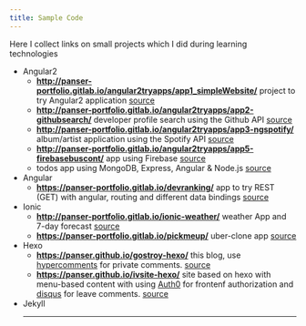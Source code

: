 ```yaml
---
title: Sample Code
---
```

Here I collect links on small projects which I did during learning technologies
  * Angular2
    * **http://panser-portfolio.gitlab.io/angular2tryapps/app1_simpleWebsite/**  project to try Angular2 application [source](https://gitlab.com/panser-portfolio/angular2tryapps/tree/master/app1_simpleWebsite)
    * **http://panser-portfolio.gitlab.io/angular2tryapps/app2-githubsearch/**  developer profile search using the Github API [source](https://gitlab.com/panser-portfolio/angular2tryapps/tree/master/app2-githubsearch)
    * **http://panser-portfolio.gitlab.io/angular2tryapps/app3-ngspotify/**   album/artist application using the Spotify API [source](https://gitlab.com/panser-portfolio/angular2tryapps/tree/master/app3-ngspotify)
    * **http://panser-portfolio.gitlab.io/angular2tryapps/app5-firebasebuscont/**  app using Firebase [source](https://gitlab.com/panser-portfolio/angular2tryapps/tree/master/app5-firebasebuscont)
    * todos app using MongoDB, Express, Angular & Node.js [source](https://gitlab.com/panser-portfolio/angular2tryapps/tree/master/app4-meantodos)
  * Angular
    * **https://panser-portfolio.gitlab.io/devranking/**  app to try REST (GET) with angular, routing and different data bindings [source](https://gitlab.com/panser-portfolio/devranking/tree/master)
  * Ionic
    * **http://panser-portfolio.gitlab.io/ionic-weather/**   weather App and 7-day forecast [source](https://gitlab.com/panser-portfolio/ionic-weather/tree/master)
    * **https://panser-portfolio.gitlab.io/pickmeup/** uber-clone app [source](https://gitlab.com/panser-portfolio/pickmeup/tree/master)  
  * Hexo
    * **https://panser.github.io/gostroy-hexo/**  this blog, use [hypercomments](https://www.hypercomments.com/) for private comments. [source](https://github.com/panser/gostroy-hexo)
    * **https://panser.github.io/ivsite-hexo/**  site based on hexo with menu-based content with using [Auth0](https://auth0.com/) for frontenf authorization and [disqus](https://disqus.com/) for leave comments. [source](https://github.com/panser/ivsite-hexo)
  * Jekyll
    * ****